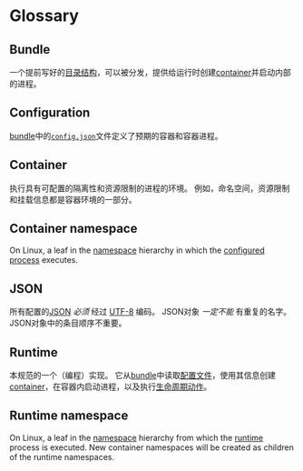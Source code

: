 # Glossary

## Bundle

一个提前写好的[目录结构](bundle.md)，可以被分发，提供给运行时创建[container](#container)并启动内部的进程。

## Configuration

[bundle](#bundle)中的[`config.json`](config.md)文件定义了预期的容器和容器进程。

## Container

执行具有可配置的隔离性和资源限制的进程的环境。
例如，命名空间，资源限制和挂载信息都是容器环境的一部分。

## Container namespace

On Linux, a leaf in the [namespace][namespaces.7] hierarchy in which the [configured process](config.md#process-configuration) executes.

## JSON

所有配置的[JSON][] *必须* 经过 [UTF-8][] 编码。
JSON对象 *一定不能* 有重复的名字。
JSON对象中的条目顺序不重要。

## Runtime

本规范的一个（编程）实现。
它从[bundle](#bundle)中读取[配置文件](#configuration)，使用其信息创建[container](#container)，在容器内启动进程，以及执行[生命周期动作](runtime.md)。

## Runtime namespace

On Linux, a leaf in the [namespace][namespaces.7] hierarchy from which the [runtime](#runtime) process is executed.
New container namespaces will be created as children of the runtime namespaces.

[JSON]: https://tools.ietf.org/html/rfc7159
[UTF-8]: http://www.unicode.org/versions/Unicode8.0.0/ch03.pdf
[namespaces.7]: http://man7.org/linux/man-pages/man7/namespaces.7.html
